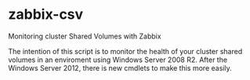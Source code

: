 # zabbix-csv
Monitoring cluster Shared Volumes with Zabbix

The intention of this script is to monitor the health of your cluster shared volumes in an enviroment using Windows Server 2008 R2. After the Windows Server 2012, there is new cmdlets to make this more easily.
